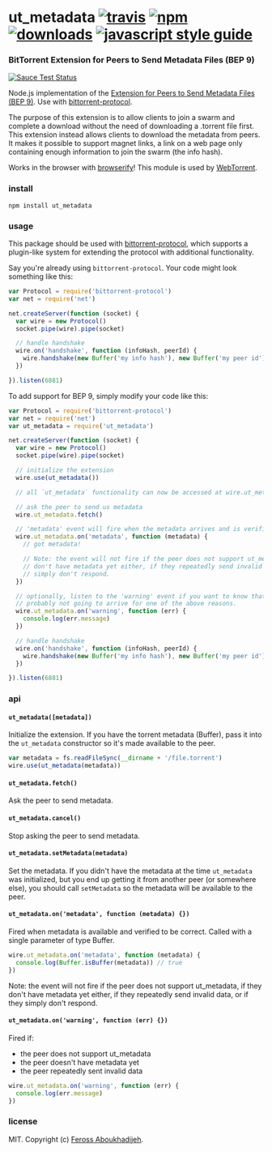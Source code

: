 # ut_metadata [![travis][travis-image]][travis-url] [![npm][npm-image]][npm-url] [![downloads][downloads-image]][downloads-url] [![javascript style guide][standard-image]][standard-url]

[travis-image]: https://img.shields.io/travis/webtorrent/ut_metadata/master.svg
[travis-url]: https://travis-ci.org/webtorrent/ut_metadata
[npm-image]: https://img.shields.io/npm/v/ut_metadata.svg
[npm-url]: https://npmjs.org/package/ut_metadata
[downloads-image]: https://img.shields.io/npm/dm/ut_metadata.svg
[downloads-url]: https://npmjs.org/package/ut_metadata
[standard-image]: https://img.shields.io/badge/code_style-standard-brightgreen.svg
[standard-url]: https://standardjs.com

### BitTorrent Extension for Peers to Send Metadata Files (BEP 9)

[![Sauce Test Status](https://saucelabs.com/browser-matrix/ut_metadata.svg)](https://saucelabs.com/u/ut_metadata)

Node.js implementation of the [Extension for Peers to Send Metadata Files (BEP 9)](http://www.bittorrent.org/beps/bep_0009.html). Use with [bittorrent-protocol](https://www.npmjs.com/package/bittorrent-protocol).

The purpose of this extension is to allow clients to join a swarm and complete a download without the need of downloading a .torrent file first. This extension instead allows clients to download the metadata from peers. It makes it possible to support magnet links, a link on a web page only containing enough information to join the swarm (the info hash).

Works in the browser with [browserify](http://browserify.org/)! This module is used by [WebTorrent](http://webtorrent.io).

### install

```
npm install ut_metadata
```

### usage

This package should be used with [bittorrent-protocol](https://www.npmjs.com/package/bittorrent-protocol), which supports a plugin-like system for extending the protocol with additional functionality.

Say you're already using `bittorrent-protocol`. Your code might look something like this:

```js
var Protocol = require('bittorrent-protocol')
var net = require('net')

net.createServer(function (socket) {
  var wire = new Protocol()
  socket.pipe(wire).pipe(socket)

  // handle handshake
  wire.on('handshake', function (infoHash, peerId) {
    wire.handshake(new Buffer('my info hash'), new Buffer('my peer id'))
  })

}).listen(6881)
```

To add support for BEP 9, simply modify your code like this:

```js
var Protocol = require('bittorrent-protocol')
var net = require('net')
var ut_metadata = require('ut_metadata')

net.createServer(function (socket) {
  var wire = new Protocol()
  socket.pipe(wire).pipe(socket)

  // initialize the extension
  wire.use(ut_metadata())

  // all `ut_metadata` functionality can now be accessed at wire.ut_metadata

  // ask the peer to send us metadata
  wire.ut_metadata.fetch()

  // 'metadata' event will fire when the metadata arrives and is verified to be correct!
  wire.ut_metadata.on('metadata', function (metadata) {
    // got metadata!

    // Note: the event will not fire if the peer does not support ut_metadata, if they
    // don't have metadata yet either, if they repeatedly send invalid data, or if they
    // simply don't respond.
  })

  // optionally, listen to the 'warning' event if you want to know that metadata is
  // probably not going to arrive for one of the above reasons.
  wire.ut_metadata.on('warning', function (err) {
    console.log(err.message)
  })

  // handle handshake
  wire.on('handshake', function (infoHash, peerId) {
    wire.handshake(new Buffer('my info hash'), new Buffer('my peer id'))
  })

}).listen(6881)
```

### api

#### `ut_metadata([metadata])`

Initialize the extension. If you have the torrent metadata (Buffer), pass it into the
`ut_metadata` constructor so it's made available to the peer.

```js
var metadata = fs.readFileSync(__dirname + '/file.torrent')
wire.use(ut_metadata(metadata))
```

#### `ut_metadata.fetch()`

Ask the peer to send metadata.

#### `ut_metadata.cancel()`

Stop asking the peer to send metadata.

#### `ut_metadata.setMetadata(metadata)`

Set the metadata. If you didn't have the metadata at the time `ut_metadata` was
initialized, but you end up getting it from another peer (or somewhere else), you should
call `setMetadata` so the metadata will be available to the peer.

#### `ut_metadata.on('metadata', function (metadata) {})`

Fired when metadata is available and verified to be correct. Called with a single
parameter of type Buffer.

```js
wire.ut_metadata.on('metadata', function (metadata) {
  console.log(Buffer.isBuffer(metadata)) // true
})
```

Note: the event will not fire if the peer does not support ut_metadata, if they
don't have metadata yet either, if they repeatedly send invalid data, or if they
simply don't respond.

#### `ut_metadata.on('warning', function (err) {})`

Fired if:
 - the peer does not support ut_metadata
 - the peer doesn't have metadata yet
 - the peer repeatedly sent invalid data

```js
wire.ut_metadata.on('warning', function (err) {
  console.log(err.message)
})
```

### license

MIT. Copyright (c) [Feross Aboukhadijeh](https://feross.org).
